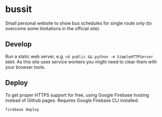 # bussit

Small personal website to show bus schedules for single route only (to overcome some limitations in the official site).

## Develop

Run a static web server, e.g. `cd public && python -m SimpleHTTPServer 8089`.
As this site uses service workers you might need to clear them with your browser tools.

## Deploy

To get proper HTTPS support for free, using Google Firebase hosting instead of Github pages.
Requires Google Firebase CLI installed.

    firebase deploy

